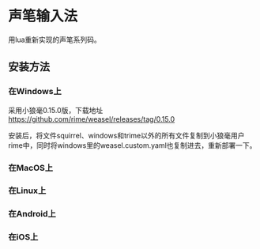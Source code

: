 # 声笔输入法
用lua重新实现的声笔系列码。
## 安装方法
### 在Windows上
采用小狼毫0.15.0版，下载地址 https://github.com/rime/weasel/releases/tag/0.15.0

安装后，将文件squirrel、windows和trime以外的所有文件复制到小狼毫用户rime中，同时将windows里的weasel.custom.yaml也复制进去，重新部署一下。

### 在MacOS上

### 在Linux上

### 在Android上

### 在iOS上
